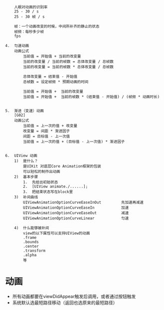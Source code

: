 
		人眼对动画的识别率
		25 - 30 / s
		25 - 30 帧 / s

		帧：一个动画改变的时候，中间所补齐的静止的状态
		帧频：每秒多少帧
		fps

	4.	匀速动画
		动画公式
			当前值 = 开始值 + 当前的改变量
			当前的改变量 / 当前的帧数 = 总体改变量 / 总帧数
			当前的改变量 = 当前的帧数 * 总体改变量 / 总帧数

			总体改变量 = 结束值 - 开始值
			总帧数 = 设定帧频 * 预期动画的时间

			当前值 = 开始值 +  当前的改变量
			当前值 = 开始值 +  当前的帧数 * (结束值 - 开始值) / (帧频 * 动画时长)


	5.	渐进（变速）动画
		[G02]
		动画公式
			当前值 = 上一次的值 + 改变量
			改变量 = 间距 * 渐进因子
			间距 = 目标值 - 上一次值
			当前值 = 上一次的值 + (目标值 - 上一次值) * 渐进因子


	6.	UIView 动画
		1)	是什么？
			是UIKit 对底层Core Animation框架的包装
			可以轻松的制作出动画
		2)	基本步骤
			1.	先给出初始状态
			2.	[UIView animate./......];
			3.	把结束状态写在block里
		3)	补间曲线
			UIViewAnimationOptionCurveEaseInOut   		先加速再减速  
   	 		UIViewAnimationOptionCurveEaseIn         	加速   
    		UIViewAnimationOptionCurveEaseOut           减速
    		UIViewAnimationOptionCurveLinear 			匀速

		4)	什么能够被补间
			view的以下属性可以支持UIView的动画
			.frame
			.bounds
			.center
			.transform
			.alpha
			等


# 动画
- 所有动画都要在viewDidAppear触发后调用，或者通过按钮触发
- 系统默认选最短路径移动（返回也选原来的最短路径）
